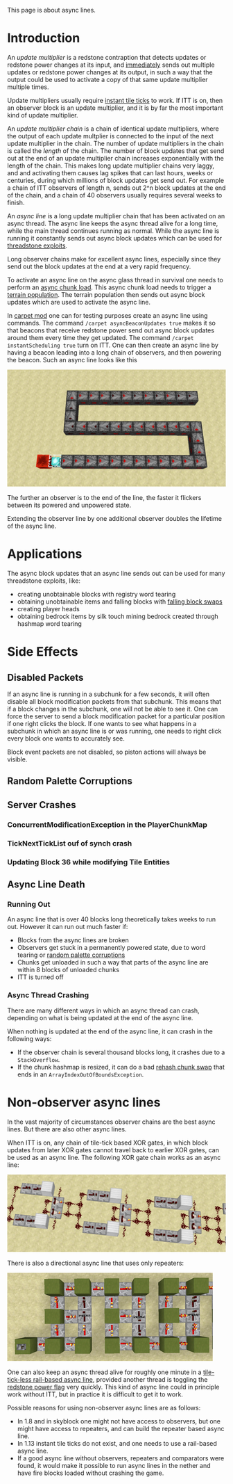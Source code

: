This page is about async lines.

# Introduction

An *update multiplier* is a redstone contraption that detects updates or redstone power changes at its input,
and [immediately](tick-phases.md#immediate-updates) sends out multiple updates or redstone power changes at its output, in such a way that the output could be used to activate a copy of that same update multiplier multiple times.

Update multipliers usually require [instant tile ticks](global-flags.md#instant-tile-ticks) to work.
If ITT is on, then an observer block is an update multiplier, and it is by far the most important kind of update multiplier.

An *update multiplier chain* is a chain of identical update multipliers, where the output of each update multplier is connected to the input of the next update multiplier in the chain.
The number of update multipliers in the chain is called the *length* of the chain.
The number of block updates that get send out at the end of an update multiplier chain increases exponentially with the length of the chain.
This makes long update multiplier chains very laggy, and and activating them causes lag spikes that can last hours, weeks or centuries, during which millions of block updates get send out.
For example a chain of ITT observers of length n, sends out 2^n block updates at the end of the chain, and a chain of 40 observers usually requires several weeks to finish.

An *async line* is a long update multiplier chain that has been activated on an async thread.
The async line keeps the async thread alive for a long time, while the main thread continues running as normal.
While the async line is running it constantly sends out async block updates which can be used for [threadstone exploits](#applications).

Long observer chains make for excellent async lines, especially since they send out the block updates at the end at a very rapid frequency.

To activate an async line on the async glass thread in survival one needs to perform an [async chunk load](chunk/async-chunk-loading.md).
This async chunk load needs to trigger a [terrain population](chunk/population.md#glass-threads-causing-async-updates).
The terrain population then sends out async block updates which are used to activate the async line.

In [carpet mod](https://github.com/gnembon/carpetmod112/releases) one can for testing purposes create an async line using commands.
The command `/carpet asyncBeaconUpdates true` makes it so that beacons that receive redstone power send out async block updates around them every time they get updated.
The command `/carpet instantScheduling true` turn on ITT.
One can then create an async line by having a beacon leading into a long chain of observers, and then powering the beacon.
Such an async line looks like this

![async line](../images/CarpetAsyncLine.png)

The further an observer is to the end of the line, the faster it flickers between its powered and unpowered state.

Extending the observer line by one additional observer doubles the lifetime of the async line.

# Applications

The async block updates that an async line sends out can be used for many threadstone exploits, like:

- creating unobtainable blocks with registry word tearing
- obtaining unobtainable items and falling blocks with [falling block swaps](../falling-block/falling-block-swaps.md)
- creating player heads
- obtaining bedrock items by silk touch mining bedrock created through hashmap word tearing

# Side Effects

## Disabled Packets

If an async line is running in a subchunk for a few seconds, it will often disable all block modification packets from that subchunk.
This means that if a block changes in the subchunk, one will not be able to see it.
One can force the server to send a block modification packet for a particular position if one right clicks the block.
If one wants to see what happens in a subchunk in which an async line is or was running, one needs to right click every block one wants to accurately see.

Block event packets are not disabled, so piston actions will always be visible.

## Random Palette Corruptions

## Server Crashes

### ConcurrentModificationException in the PlayerChunkMap

### TickNextTickList ouf of synch crash

### Updating Block 36 while modifying Tile Entities

## Async Line Death

### Running Out

An async line that is over 40 blocks long theoretically takes weeks to run out.
However it can run out much faster if:
- Blocks from the async lines are broken
- Observers get stuck in a permanently powered state, due to word tearing or [random palette corruptions](#random-palette-corruptions)
- Chunks get unloaded in such a way that parts of the async line are within 8 blocks of unloaded chunks
- ITT is turned off


### Async Thread Crashing

There are many different ways in which an async thread can crash, depending on what is being updated at the end of the async line.

When nothing is updated at the end of the async line, it can crash in the following ways:
- If the observer chain is several thousand blocks long, it crashes due to a `StackOverflow`.
- If the chunk hashmap is resized, it can do a bad [rehash chunk swap](chunk/async-chunk-loading.md#rehash-chunk-swap) that ends in an `ArrayIndexOutOfBoundsException`.




# Non-observer async lines
In the vast majority of circumstances observer chains are the best async lines.
But there are also other async lines.

When ITT is on, any chain of tile-tick based XOR gates, in which block updates from later XOR gates cannot travel back to earlier XOR gates, can be used as an async line.
The following XOR gate chain works as an async line:

![XOR Gates](../images/XORChain.PNG)

There is also a directional async line that uses only repeaters:

![Repeater Chain](../images/RepeaterAsyncLine.PNG)

One can also keep an async thread alive for roughly one minute in a [tile-tick-less rail-based async line](https://www.youtube.com/watch?v=uVfT5w8RSyQ&list=PL8r-bvM9ltXNkjl7IhGQAHygIPfy2niuC&index=50), 
provided another thread is toggling the [redstone power flag](global-flags.md#redstone-power-flag) very quickly. This kind of async line could in principle work without ITT, but in practice it is difficult to get it to work.

Possible reasons for using non-observer async lines are as follows:

- In 1.8 and in skyblock one might not have access to observers, but one might have access to repeaters, and can build the repeater based async line.
- In 1.13 instant tile ticks do not exist, and one needs to use a rail-based async line.
- If a good async line without observers, repeaters and comparators were found, it would make it possible to run async lines in the nether and have fire blocks loaded without crashing the game.

